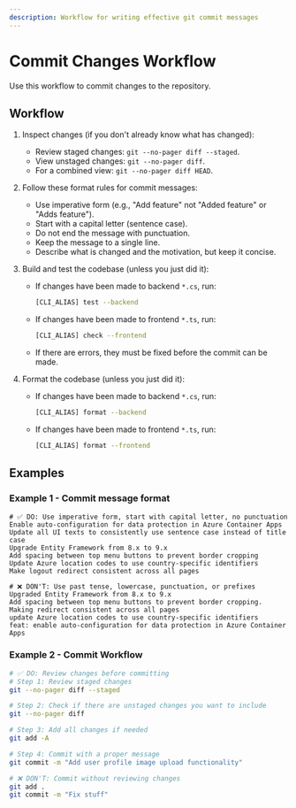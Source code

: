 ```yaml
---
description: Workflow for writing effective git commit messages
---
```


# Commit Changes Workflow

Use this workflow to commit changes to the repository.

## Workflow

1. Inspect changes (if you don't already know what has changed):
   - Review staged changes: `git --no-pager diff --staged`.
   - View unstaged changes: `git --no-pager diff`.
   - For a combined view: `git --no-pager diff HEAD`.

2. Follow these format rules for commit messages:
   - Use imperative form (e.g., "Add feature" not "Added feature" or "Adds feature").
   - Start with a capital letter (sentence case).
   - Do not end the message with punctuation.
   - Keep the message to a single line.
   - Describe what is changed and the motivation, but keep it concise.

3. Build and test the codebase (unless you just did it):
   - If changes have been made to backend `*.cs`, run:
      ```bash
      [CLI_ALIAS] test --backend
      ```
   - If changes have been made to frontend `*.ts`, run:
      ```bash
      [CLI_ALIAS] check --frontend
      ```
   - If there are errors, they must be fixed before the commit can be made.

4. Format the codebase (unless you just did it):
   - If changes have been made to backend `*.cs`, run:
      ```bash
      [CLI_ALIAS] format --backend
      ```
   - If changes have been made to frontend `*.ts`, run:
      ```bash
      [CLI_ALIAS] format --frontend
      ```

## Examples

### Example 1 - Commit message format

```
# ✅ DO: Use imperative form, start with capital letter, no punctuation
Enable auto-configuration for data protection in Azure Container Apps
Update all UI texts to consistently use sentence case instead of title case
Upgrade Entity Framework from 8.x to 9.x
Add spacing between top menu buttons to prevent border cropping
Update Azure location codes to use country-specific identifiers
Make logout redirect consistent across all pages

# ❌ DON'T: Use past tense, lowercase, punctuation, or prefixes
Upgraded Entity Framework from 8.x to 9.x
Add spacing between top menu buttons to prevent border cropping.
Making redirect consistent across all pages
update Azure location codes to use country-specific identifiers
feat: enable auto-configuration for data protection in Azure Container Apps
```

### Example 2 - Commit Workflow

```bash
# ✅ DO: Review changes before committing
# Step 1: Review staged changes
git --no-pager diff --staged

# Step 2: Check if there are unstaged changes you want to include
git --no-pager diff

# Step 3: Add all changes if needed
git add -A

# Step 4: Commit with a proper message
git commit -m "Add user profile image upload functionality"

# ❌ DON'T: Commit without reviewing changes
git add .
git commit -m "Fix stuff"
```
